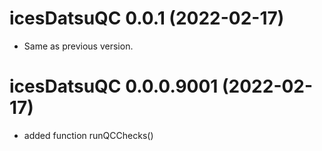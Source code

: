 <!-- NEWS.md is maintained by https://cynkra.github.io/fledge, do not edit -->

# icesDatsuQC 0.0.1 (2022-02-17)

- Same as previous version.


# icesDatsuQC 0.0.0.9001 (2022-02-17)

* added function runQCChecks()


